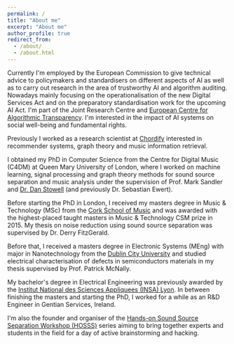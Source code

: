 ```yaml
---
permalink: /
title: "About me"
excerpt: "About me"
author_profile: true
redirect_from:
  - /about/
  - /about.html
---
```


Currently I'm employed by the European Commission to give technical advice to policymakers and standardisers on different aspects of AI as well as to carry out research in the area of trustworthy AI and algorithm auditing. Nowadays mainly focusing on the operationalisation of the new Digital Services Act and on the preparatory standardisation work for the upcoming AI Act.
I'm part of the Joint Research Centre and <a href="https://algorithmic-transparency.ec.europa.eu/index_en"> European Centre for Algorithmic Transparency</a>. I'm interested in the impact of AI systems on social well-being and fundamental rights.

Previously I worked as a research scientist at <a href="https://chordify.net/">Chordify</a> interested in recommender systems, graph theory and music information retrieval.

I obtained my PhD in Computer Science from the Centre for Digital Music (C4DM) at Queen Mary University of London, where I worked on machine learning, signal processing and graph theory methods for sound source separation and music analysis under the supervision of Prof. Mark Sandler and <a href="http://www.mcld.co.uk">Dr. Dan Stowell</a> (and previously Dr. Sebastian Ewert).

Before starting the PhD in London, I received my masters degree in Music & Technology (MSc) from the <a href="https://csm.cit.ie/">Cork School of Music</a> and was awarded with the highest-placed taught masters in Music & Technology CSM prize in 2015. My thesis on noise reduction using sound source separation was supervised by Dr. Derry FitzGerald.

Before that, I received a masters degree in Electronic Systems (MEng) with major in Nanotechnology from the <a href="https://www.dcu.ie/">Dublin City University</a> and studied electrical characterisation of defects in semiconductors materials in my thesis supervised by Prof. Patrick McNally.

My bachelor's degree in Electrical Engineering was previously awarded by the <a href="https://www.insa-lyon.fr/">Institut National des Sciences Appliquees (INSA) Lyon</a>. In between finishing the masters and starting the PhD, I worked for a while as an R&D Engineer in Gentian Services, Ireland.

I'm also the founder and organiser of the <a href="https://www.brownpapertickets.com/event/4193488"> Hands-on Sound Source Separation Workshop (HOSSS)</a> series aiming to bring together experts and students in the field for a day of active brainstorming and hacking.
